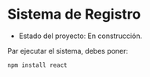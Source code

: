 <h1> Sistema de Registro</h1>

- Estado del proyecto: En construcción. 

Par ejecutar el sistema, debes poner:

```npm install react```
